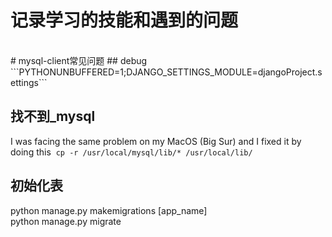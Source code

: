 # 记录学习的技能和遇到的问题
<br>
# mysql-client常见问题
## debug
```PYTHONUNBUFFERED=1;DJANGO_SETTINGS_MODULE=djangoProject.settings```

## 找不到_mysql
I was facing the same problem on my MacOS (Big Sur) and I fixed it by doing this 
```cp -r /usr/local/mysql/lib/* /usr/local/lib/```

## 初始化表
python manage.py makemigrations [app_name]
<br>
python manage.py migrate
